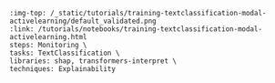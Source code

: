 ```{grid-item-card} 🕵️‍♀️ Analyzing predictions with model explainability methods
:img-top: /_static/tutorials/training-textclassification-modal-activelearning/default_validated.png
:link: /tutorials/notebooks/training-textclassification-modal-activelearning.html
steps: Monitoring \
tasks: TextClassification \
libraries: shap, transformers-interpret \
techniques: Explainability
```